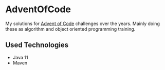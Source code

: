 # AdventOfCode

My solutions for [Advent of Code](https://adventofcode.com) challenges over the years. Mainly doing these as algorithm and object oriented programming training.

## Used Technologies

* Java 11
* Maven